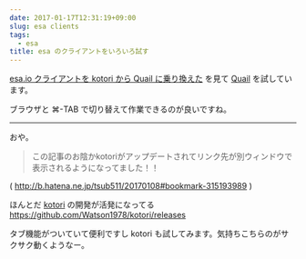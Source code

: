 ```yaml
---
date: 2017-01-17T12:31:19+09:00
slug: esa clients
tags:
  - esa
title: esa のクライアントをいろいろ試す
---
```


[esa.io クライアントを kotori から Quail に乗り換えた](http://mgi.hatenablog.com/entry/2017/01/07/200028) を見て [Quail][quail] を試しています。

ブラウザと ⌘-TAB で切り替えて作業できるのが良いですね。

---

おや。

> この記事のお陰かkotoriがアップデートされてリンク先が別ウィンドウで表示されるようになってました！！

( <http://b.hatena.ne.jp/tsub511/20170108#bookmark-315193989> )

ほんとだ [kotori][kotori] の開発が活発になってる <https://github.com/Watson1978/kotori/releases>

タブ機能がついていて便利ですし kotori も試してみます。気持ちこちらのがサクサク動くようなー。

[esa]: https://esa.io/
[kotori]: https://github.com/Watson1978/kotori/releases/
[quail]: https://github.com/1000ch/quail/
